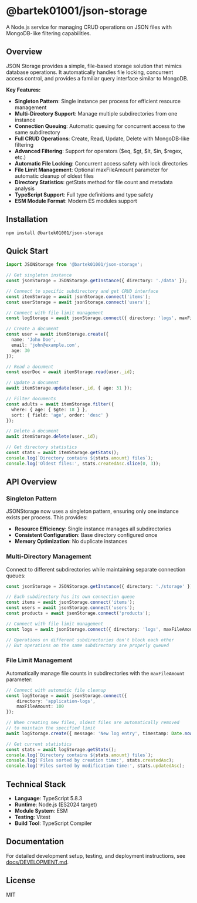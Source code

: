 # @bartek01001/json-storage

A Node.js service for managing CRUD operations on JSON files with MongoDB-like filtering capabilities.

## Overview

JSON Storage provides a simple, file-based storage solution that mimics database operations. It automatically handles file locking, concurrent access control, and provides a familiar query interface similar to MongoDB.

**Key Features:**
- **Singleton Pattern**: Single instance per process for efficient resource management
- **Multi-Directory Support**: Manage multiple subdirectories from one instance
- **Connection Queuing**: Automatic queuing for concurrent access to the same subdirectory
- **Full CRUD Operations**: Create, Read, Update, Delete with MongoDB-like filtering
- **Advanced Filtering**: Support for operators ($eq, $gt, $lt, $in, $regex, etc.)
- **Automatic File Locking**: Concurrent access safety with lock directories
- **File Limit Management**: Optional maxFileAmount parameter for automatic cleanup of oldest files
- **Directory Statistics**: getStats method for file count and metadata analysis
- **TypeScript Support**: Full type definitions and type safety
- **ESM Module Format**: Modern ES modules support

## Installation

```bash
npm install @bartek01001/json-storage
```

## Quick Start

```typescript
import JSONStorage from '@bartek01001/json-storage';

// Get singleton instance
const jsonStorage = JSONStorage.getInstance({ directory: './data' });

// Connect to specific subdirectory and get CRUD interface
const itemStorage = await jsonStorage.connect('items');
const userStorage = await jsonStorage.connect('users');

// Connect with file limit management
const logStorage = await jsonStorage.connect({ directory: 'logs', maxFileAmount: 1000 });

// Create a document
const user = await itemStorage.create({
  name: 'John Doe',
  email: 'john@example.com',
  age: 30
});

// Read a document
const userDoc = await itemStorage.read(user._id);

// Update a document
await itemStorage.update(user._id, { age: 31 });

// Filter documents
const adults = await itemStorage.filter({
  where: { age: { $gte: 18 } },
  sort: { field: 'age', order: 'desc' }
});

// Delete a document
await itemStorage.delete(user._id);

// Get directory statistics
const stats = await itemStorage.getStats();
console.log(`Directory contains ${stats.amount} files`);
console.log('Oldest files:', stats.createdAsc.slice(0, 3));
```

## API Overview

### Singleton Pattern
JSONStorage now uses a singleton pattern, ensuring only one instance exists per process. This provides:
- **Resource Efficiency**: Single instance manages all subdirectories
- **Consistent Configuration**: Base directory configured once
- **Memory Optimization**: No duplicate instances

### Multi-Directory Management
Connect to different subdirectories while maintaining separate connection queues:
```typescript
const jsonStorage = JSONStorage.getInstance({ directory: './storage' });

// Each subdirectory has its own connection queue
const items = await jsonStorage.connect('items');
const users = await jsonStorage.connect('users');
const products = await jsonStorage.connect('products');

// Connect with file limit management
const logs = await jsonStorage.connect({ directory: 'logs', maxFileAmount: 1000 });

// Operations on different subdirectories don't block each other
// But operations on the same subdirectory are properly queued
```

### File Limit Management
Automatically manage file counts in subdirectories with the `maxFileAmount` parameter:
```typescript
// Connect with automatic file cleanup
const logStorage = await jsonStorage.connect({ 
    directory: 'application-logs', 
    maxFileAmount: 100 
});

// When creating new files, oldest files are automatically removed
// to maintain the specified limit
await logStorage.create({ message: 'New log entry', timestamp: Date.now() });

// Get current statistics
const stats = await logStorage.getStats();
console.log(`Directory contains ${stats.amount} files`);
console.log('Files sorted by creation time:', stats.createdAsc);
console.log('Files sorted by modification time:', stats.updatedAsc);
```

## Technical Stack

- **Language**: TypeScript 5.8.3
- **Runtime**: Node.js (ES2024 target)
- **Module System**: ESM
- **Testing**: Vitest
- **Build Tool**: TypeScript Compiler

## Documentation

For detailed development setup, testing, and deployment instructions, see [docs/DEVELOPMENT.md](docs/DEVELOPMENT.md).

## License

MIT
